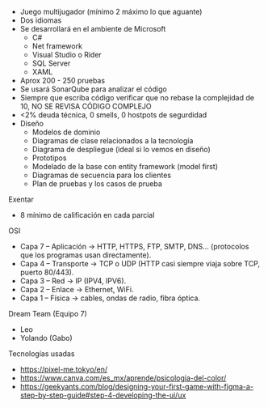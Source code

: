 - Juego multijugador (mínimo 2 máximo lo que aguante)
- Dos idiomas
- Se desarrollará en el ambiente de Microsoft
	- C#
	- Net framework
	- Visual Studio o Rider
	- SQL Server
	- XAML
- Aprox 200 - 250 pruebas
- Se usará SonarQube para analizar el código
- Siempre que escriba código verificar que no rebase la complejidad de 10, NO SE REVISA CÓDIGO COMPLEJO
- <2% deuda técnica, 0 smells, 0 hostpots de segurdidad
- Diseño
	- Modelos de dominio
	- Diagramas de clase relacionados a la tecnología
	- Diagrama de despliegue (ideal si lo vemos en diseño)
	- Prototipos
	- Modelado de la base con entity framework (model first)
	- Diagramas de secuencia para los clientes
	- Plan de pruebas y los casos de prueba

Exentar
- 8 mínimo de calificación en cada parcial

OSI
- Capa 7 – Aplicación → HTTP, HTTPS, FTP, SMTP, DNS… (protocolos que los programas usan directamente).
- Capa 4 – Transporte → TCP o UDP (HTTP casi siempre viaja sobre TCP, puerto 80/443).
- Capa 3 – Red → IP (IPV4, IPV6).
- Capa 2 – Enlace → Ethernet, WiFi.
- Capa 1 – Física → cables, ondas de radio, fibra óptica.

Dream Team (Equipo 7)
- Leo
- Yolando (Gabo)

Tecnologías usadas
- https://pixel-me.tokyo/en/
- https://www.canva.com/es_mx/aprende/psicologia-del-color/
- https://geekyants.com/blog/designing-your-first-game-with-figma-a-step-by-step-guide#step-4-developing-the-ui/ux